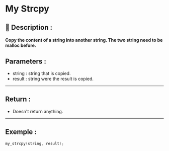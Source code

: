 # My Strcpy

## 📝 Description :
#### Copy the content of a string into another string. The two string need to be malloc before.
## Parameters :
- string : string that is copied.
- result : string were the result is copied.
---
## Return :
- Doesn't return anything.
---
## Exemple : 
```c
my_strcpy(string, result);
```